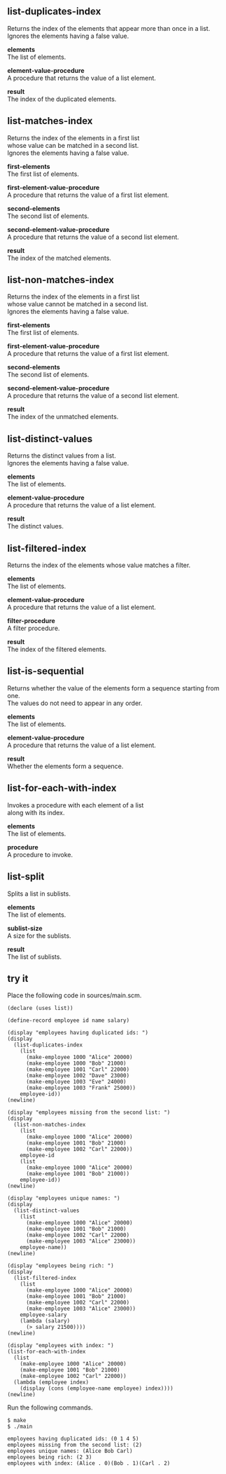 list-duplicates-index
---------------------
Returns the index of the elements that appear more than once in a list.  
Ignores the elements having a false value.

__elements__  
The list of elements.

__element-value-procedure__  
A procedure that returns the value of a list element.

__result__  
The index of the duplicated elements.

list-matches-index
------------------
Returns the index of the elements in a first list  
whose value can be matched in a second list.  
Ignores the elements having a false value.

__first-elements__  
The first list of elements.

__first-element-value-procedure__  
A procedure that returns the value of a first list element.

__second-elements__  
The second list of elements.

__second-element-value-procedure__  
A procedure that returns the value of a second list element.

__result__  
The index of the matched elements.

list-non-matches-index
----------------------
Returns the index of the elements in a first list  
whose value cannot be matched in a second list.  
Ignores the elements having a false value.

__first-elements__  
The first list of elements.

__first-element-value-procedure__  
A procedure that returns the value of a first list element.

__second-elements__  
The second list of elements.

__second-element-value-procedure__  
A procedure that returns the value of a second list element.

__result__  
The index of the unmatched elements.

list-distinct-values
--------------------
Returns the distinct values from a list.  
Ignores the elements having a false value.

__elements__  
The list of elements.

__element-value-procedure__  
A procedure that returns the value of a list element.

__result__  
The distinct values.

list-filtered-index
-------------------
Returns the index of the elements whose value matches a filter.

__elements__  
The list of elements.

__element-value-procedure__  
A procedure that returns the value of a list element.

__filter-procedure__  
A filter procedure.

__result__  
The index of the filtered elements.

list-is-sequential
------------------
Returns whether the value of the elements form a sequence starting from one.  
The values do not need to appear in any order.

__elements__  
The list of elements.

__element-value-procedure__  
A procedure that returns the value of a list element.

__result__  
Whether the elements form a sequence.

list-for-each-with-index
------------------------
Invokes a procedure with each element of a list  
along with its index.

__elements__  
The list of elements.

__procedure__  
A procedure to invoke.

list-split
----------
Splits a list in sublists.

__elements__  
The list of elements.

__sublist-size__  
A size for the sublists.

__result__  
The list of sublists.

try it
------
Place the following code in sources/main.scm.

    (declare (uses list))

    (define-record employee id name salary)

    (display "employees having duplicated ids: ")
    (display
      (list-duplicates-index
        (list
          (make-employee 1000 "Alice" 20000)
          (make-employee 1000 "Bob" 21000)
          (make-employee 1001 "Carl" 22000)
          (make-employee 1002 "Dave" 23000)
          (make-employee 1003 "Eve" 24000)
          (make-employee 1003 "Frank" 25000))
        employee-id))
    (newline)

    (display "employees missing from the second list: ")
    (display
      (list-non-matches-index
        (list
          (make-employee 1000 "Alice" 20000)
          (make-employee 1001 "Bob" 21000)
          (make-employee 1002 "Carl" 22000))
        employee-id
        (list
          (make-employee 1000 "Alice" 20000)
          (make-employee 1001 "Bob" 21000))
        employee-id))
    (newline)

    (display "employees unique names: ")
    (display
      (list-distinct-values
        (list
          (make-employee 1000 "Alice" 20000)
          (make-employee 1001 "Bob" 21000)
          (make-employee 1002 "Carl" 22000)
          (make-employee 1003 "Alice" 23000))
        employee-name))
    (newline)

    (display "employees being rich: ")
    (display
      (list-filtered-index
        (list
          (make-employee 1000 "Alice" 20000)
          (make-employee 1001 "Bob" 21000)
          (make-employee 1002 "Carl" 22000)
          (make-employee 1003 "Alice" 23000))
        employee-salary
        (lambda (salary)
          (> salary 21500))))
    (newline)

    (display "employees with index: ")
    (list-for-each-with-index
      (list
        (make-employee 1000 "Alice" 20000)
        (make-employee 1001 "Bob" 21000)
        (make-employee 1002 "Carl" 22000))
      (lambda (employee index)
        (display (cons (employee-name employee) index))))
    (newline)

Run the following commands.

    $ make
    $ ./main

    employees having duplicated ids: (0 1 4 5)
    employees missing from the second list: (2)
    employees unique names: (Alice Bob Carl)
    employees being rich: (2 3)
    employees with index: (Alice . 0)(Bob . 1)(Carl . 2)
